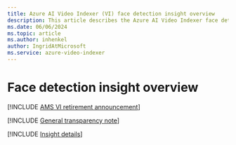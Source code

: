 ```yaml
---
title: Azure AI Video Indexer (VI) face detection insight overview
description: This article describes the Azure AI Video Indexer face detection insight.
ms.date: 06/06/2024
ms.topic: article
ms.author: inhenkel
author: IngridAtMicrosoft
ms.service: azure-video-indexer
---
```


# Face detection insight overview

[!INCLUDE [AMS VI retirement announcement](./includes/important-ams-retirement-avi-announcement.md)]

[!INCLUDE [General transparency note](./includes/read-general-transparency-note.md)]

[!INCLUDE [Insight details](./includes/face-detection.md)]
